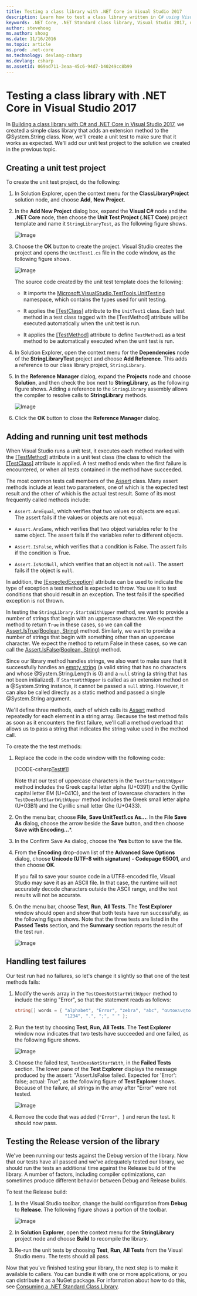 ```yaml
---
title: Testing a class library with .NET Core in Visual Studio 2017
description: Learn how to test a class library written in C# using Visual Studio 2017
keywords: .NET Core, .NET Standard class library, Visual Studio 2017, unit testing 
author: stevehoag
ms.author: shoag
ms.date: 11/16/2016
ms.topic: article
ms.prod: .net-core
ms.technology: devlang-csharp
ms.devlang: csharp
ms.assetid: 069ad711-3eaa-45c6-94d7-b40249cc8b99
---
```


# Testing a class library with .NET Core in Visual Studio 2017 #

In [Building a class library with C# and .NET Core in Visual Studio 2017](library-with-visual-studio-2017.md), we created a simple class library that adds an extension method to the @System.String class. Now, we'll create a unit test to make sure that it works as expected. We'll add our unit test project to the solution we created in the previous topic.

## Creating a unit test project ##

To create the unit test project, do the following:

1. In Solution Explorer, open the context menu for the **ClassLibraryProject** solution node, and choose **Add**, **New Project**.

   <!-- Need a VS 2017 version  [!NOTE] In addition to a Unit Test project, you can also use Visual Studio to create an XUnit test project for .NET Core. For a walkthrough that includes an XUnit test project, see [Getting started with .NET Core on Windows, using Visual Studio 2015](../../core/tutorials/using-on-windows.md). --> 

1. In the **Add New Project** dialog box, expand the **Visual C#** node and the **.NET Core** node, then choose the **Unit Test Project (.NET Core)** project template and name it `StringLibraryTest`, as the following figure shows.

   ![Image](./media/testproject.jpg)

1. Choose the **OK** button to create the project. Visual Studio creates the project and opens the `UnitTest1.cs` file in the code window, as the following figure shows.

   ![Image](./media/unit_test_code_window.jpg)

   The source code created by the unit test template does the following:

   - It imports the [Microsoft.VisualStudio.TestTools.UnitTesting](https://msdn.microsoft.com/library/microsoft.visualstudio.testtools.unittesting.aspx) namespace, which contains the types used for unit testing.

   - It applies the [\[TestClass\]](https://msdn.microsoft.com/library/microsoft.visualstudio.testtools.unittesting.testclassattribute.aspx) attribute to the `UnitTest1` class. Each test method in a test class tagged with the \[TestMethod\] attribute will be executed automatically when the unit test is run.

   - It applies the [\[TestMethod\]](https://msdn.microsoft.com/library/microsoft.visualstudio.testtools.unittesting.testmethodattribute.aspx) attribute to define `TestMethod1` as a test method to be automatically executed when the unit test is run.

1. In Solution Explorer, open the context menu for the **Dependencies** node of the **StringLibraryTest** project and choose **Add Reference**. This adds a reference to our class library project, `StringLibrary`. 

1. In the **Reference Manager** dialog, expand the **Projects** node and choose **Solution**, and then check the box next to **StringLibrary**, as the following figure shows. Adding a reference to the `StringLibrary` assembly allows the compiler to resolve calls to **StringLibrary** methods.

   ![Image](./media/add_reference.jpg)

1. Click the **OK** button to close the **Reference Manager** dialog.

## Adding and running unit test methods ##

When Visual Studio runs a unit test, it executes each method marked with the [\[TestMethod\]](https://msdn.microsoft.com/library/microsoft.visualstudio.testtools.unittesting.testmethodattribute.aspx) attribute in a unit test class (the class to which the  [\[TestClass\]](https://msdn.microsoft.com/library/microsoft.visualstudio.testtools.unittesting.testclassattribute.aspx) attribute is applied. A test method ends when the first failure is encountered, or when all tests contained in the method have succeeded.

The most common tests call members of the [Assert](https://msdn.microsoft.com/library/microsoft.visualstudio.testtools.unittesting.assert.aspx) class. Many assert methods include at least two parameters, one of which is the expected test result and the other of which is the actual test result. Some of its most frequently called methods include:

- `Assert.AreEqual`, which verifies that two values or objects are equal. The assert fails if the values or objects are not equal.

- `Assert.AreSame`, which verifies that two object variables refer to the same object. The assert fails if the variables refer to different objects.

- `Assert.IsFalse`, which verifies that a condition is False. The assert fails if the condition is True.

- `Assert.IsNotNull`, which verifies that an object is not `null`. The assert fails if the object is `null`.

In addition, the [\[ExpectedException\]](https://msdn.microsoft.com/library/microsoft.visualstudio.testtools.unittesting.expectedexceptionattribute.aspx) attribute can be used to indicate the type of exception a test method is expected to throw. You use it to test conditions that should result in an exception. The test fails if the specified exception is not thrown.

In testing the `StringLibrary.StartsWithUpper` method, we want to provide a number of strings that begin with an uppercase character. We expect the method to return `True` in these cases, so we can call the [Assert.IsTrue(Boolean, String)](https://msdn.microsoft.com/library/ms243754.aspx) method. Similarly, we want to provide a number of strings that begin with something other than an uppercase character. We expect the method to return False in these cases, so we can call the [Assert.IsFalse(Boolean, String)](https://msdn.microsoft.com/library/ms243805.aspx) method.

Since our library method handles strings, we also want to make sure that it successfully handles an [empty string](xref:System.String.Empty) (a valid string that has no characters and whose @System.String.Length is 0) and a `null` string (a string that has not been initialized). If `StartsWithUpper` is called as an extension method on a @System.String instance, it cannot be passed a `null` string. However, it can also be called directly as a static method and passed a single @System.String argument.

We'll define three methods, each of which calls its [Assert](https://msdn.microsoft.com/library/microsoft.visualstudio.testtools.unittesting.assert.aspx) method repeatedly for each element in a string array. Because the test method fails as soon as it encounters the first failure, we'll call a method overload that allows us to pass a string that indicates the string value used in the method call.

To create the the test methods:

1. Replace the code in the code window with the following code:

   [!CODE-csharp[Test#1](../../../samples/snippets/csharp/getting_started/with_visual_studio_2017/testlib1.cs#1)]

   Note that our test of uppercase characters in the `TestStartsWithUpper` method includes the Greek capital letter alpha (U+0391) and the Cyrillic capital letter EM (U+041C), and the test of lowercase characters in the `TestDoesNotStartWithUpper` method includes the Greek small letter alpha (U+03B1) and the Cyrillic small letter Ghe (U+0433).

1. On the menu bar, choose **File**, **Save UnitTest1.cs As...**. In the **File Save As** dialog, choose the arrow beside the **Save** button, and then choose **Save with Encoding...***.

1. In the Confirm Save As dialog, choose the **Yes** button to save the file.

1. From the **Encoding** drop-down list of the **Advanced Save Options** dialog, choose **Unicode (UTF-8 with signature) - Codepage 65001**, and then choose **OK**.

   If you fail to save your source code in a UTF8-encoded file, Visual Studio may save it as an ASCII file. In that case, the runtime will not accurately decode characters outside the ASCII range, and the test results will not be accurate.

1. On the menu bar, choose **Test**, **Run**, **All Tests**. The **Test Explorer** window should open and show that both tests have run successfully, as the following figure shows. Note that the three tests are listed in the **Passed Tests** section, and the **Summary** section reports the result of the test run.

   ![Image](./media/first_test.jpg)

## Handling test failures ##

Our test run had no failures, so let's change it slightly so that one of the test methods fails:

1. Modify the `words` array in the `TestDoesNotStartWithUpper` method to include the string "Error", so that the statement reads as follows:

   ```csharp
   string[] words = { "alphabet", "Error", "zebra", "abc", "αυτοκινητοβιομηχανία", "государство",
                      "1234", ".", ";", " " };
   ```

1. Run the test by choosing **Test**, **Run**, **All Tests**. The **Test Explorer** window now indicates that two tests have succeeded and one failed, as the following figure shows.

   ![Image](./media/failed_test.jpg)

1. Choose the failed test, `TestDoesNotStartWith`, in the **Failed Tests** section. The lower pane of the **Test Explorer** displays the message produced by the assert: "Assert.IsFalse failed. Expected for 'Error': false; actual: True", as the following figure of **Test Explorer** shows. Because of the failure, all strings in the array after "Error" were not tested.

   ![Image](./media/failed_test2.jpg)

1. Remove the code that was added (`"Error", `) and rerun the test. It should now pass.

## Testing the Release version of the library ##

We've been running our tests against the Debug version of the library. Now that our tests have all passed and we've adequately tested our library, we should run the tests an additional time against the Release build of the library. A number of factors, including compiler optimizations, can sometimes produce different behavior between Debug and Release builds.

To test the Release build:

1. In the Visual Studio toolbar, change the build configuration from **Debug** to **Release**. The following figure shows a portion of the toolbar.

   ![Image](./media/lib_release.jpg)

1. In **Solution Explorer**, open the context menu for the **StringLibrary** project node and choose **Build** to recompile the library.

1. Re-run the unit tests by choosing **Test**, **Run**, **All Tests** from the Visual Studio menu. The tests should all pass.

Now that you've finished testing your library, the next step is to make it available to callers. You can bundle it with one or more applications, or you can distribute it as a NuGet package. For information about how to do this, see [Consuming a .NET Standard Class Library](./consuming-library-with-visual-studio-2017.md).
